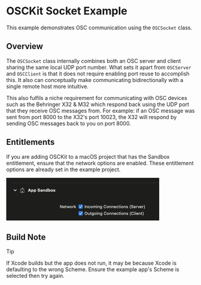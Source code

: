 # OSCKit Socket Example

This example demonstrates OSC communication using the `OSCSocket` class.

## Overview

The `OSCSocket` class internally combines both an OSC server and client sharing the same local UDP port number. What sets it apart from `OSCServer` and `OSCClient` is that it does not require enabling port reuse to accomplish this. It also can conceptually make communicating bidirectionally with a single remote host more intuitive.

This also fulfils a niche requirement for communicating with OSC devices such as the Behringer X32 & M32 which respond back using the UDP port that they receive OSC messages from. For example: if an OSC message was sent from port 8000 to the X32's port 10023, the X32 will respond by sending OSC messages back to you on port 8000.

## Entitlements

If you are adding OSCKit to a macOS project that has the Sandbox entitlement, ensure that the network options are enabled. These entitlement options are already set in the example project.

![sandbox-network-connections](../../Images/sandbox-network-connections.png)

## Build Note

> [!TIP]
> 
> If Xcode builds but the app does not run, it may be because Xcode is defaulting to the wrong Scheme. Ensure the example app's Scheme is selected then try again.
